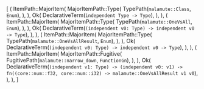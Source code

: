 [
    (
        ItemPath::MajorItem(
            MajorItemPath::Type(
                TypePath(`malamute::Class`, `Enum`),
            ),
        ),
        Ok(
            DeclarativeTerm(`independent Type -> Type`),
        ),
    ),
    (
        ItemPath::MajorItem(
            MajorItemPath::Type(
                TypePath(`malamute::OneVsAll`, `Enum`),
            ),
        ),
        Ok(
            DeclarativeTerm(`(independent v0: Type) -> independent v0 -> Type`),
        ),
    ),
    (
        ItemPath::MajorItem(
            MajorItemPath::Type(
                TypePath(`malamute::OneVsAllResult`, `Enum`),
            ),
        ),
        Ok(
            DeclarativeTerm(`(independent v0: Type) -> independent v0 -> Type`),
        ),
    ),
    (
        ItemPath::MajorItem(
            MajorItemPath::Fugitive(
                FugitivePath(`malamute::narrow_down`, `FunctionGn`),
            ),
        ),
        Ok(
            DeclarativeTerm(`(independent v1: Type) -> (independent v0: v1) -> fn((core::num::f32, core::num::i32) -> malamute::OneVsAllResult v1 v0`),
        ),
    ),
]